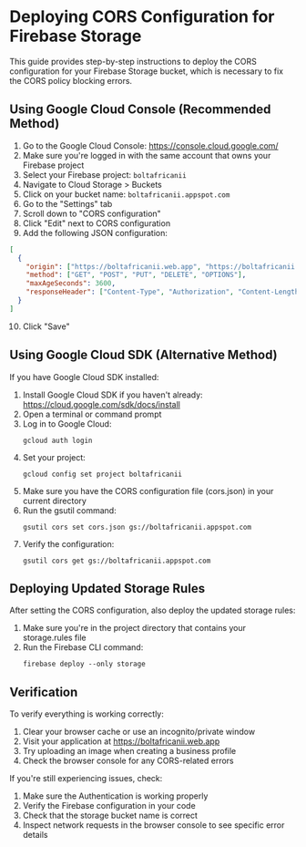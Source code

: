 # Deploying CORS Configuration for Firebase Storage

This guide provides step-by-step instructions to deploy the CORS configuration for your Firebase Storage bucket, which is necessary to fix the CORS policy blocking errors.

## Using Google Cloud Console (Recommended Method)

1. Go to the Google Cloud Console: https://console.cloud.google.com/
2. Make sure you're logged in with the same account that owns your Firebase project
3. Select your Firebase project: `boltafricanii`
4. Navigate to Cloud Storage > Buckets
5. Click on your bucket name: `boltafricanii.appspot.com`
6. Go to the "Settings" tab
7. Scroll down to "CORS configuration" 
8. Click "Edit" next to CORS configuration
9. Add the following JSON configuration:

```json
[
  {
    "origin": ["https://boltafricanii.web.app", "https://boltafricanii.firebaseapp.com", "http://localhost:5173"],
    "method": ["GET", "POST", "PUT", "DELETE", "OPTIONS"],
    "maxAgeSeconds": 3600,
    "responseHeader": ["Content-Type", "Authorization", "Content-Length", "Content-Encoding", "x-goog-meta-*"]
  }
]
```

10. Click "Save"

## Using Google Cloud SDK (Alternative Method)

If you have Google Cloud SDK installed:

1. Install Google Cloud SDK if you haven't already: https://cloud.google.com/sdk/docs/install
2. Open a terminal or command prompt
3. Log in to Google Cloud:
   ```
   gcloud auth login
   ```
4. Set your project:
   ```
   gcloud config set project boltafricanii
   ```
5. Make sure you have the CORS configuration file (cors.json) in your current directory
6. Run the gsutil command:
   ```
   gsutil cors set cors.json gs://boltafricanii.appspot.com
   ```
7. Verify the configuration:
   ```
   gsutil cors get gs://boltafricanii.appspot.com
   ```

## Deploying Updated Storage Rules

After setting the CORS configuration, also deploy the updated storage rules:

1. Make sure you're in the project directory that contains your storage.rules file
2. Run the Firebase CLI command:
   ```
   firebase deploy --only storage
   ```

## Verification

To verify everything is working correctly:

1. Clear your browser cache or use an incognito/private window
2. Visit your application at https://boltafricanii.web.app
3. Try uploading an image when creating a business profile
4. Check the browser console for any CORS-related errors

If you're still experiencing issues, check:

1. Make sure the Authentication is working properly
2. Verify the Firebase configuration in your code
3. Check that the storage bucket name is correct
4. Inspect network requests in the browser console to see specific error details 